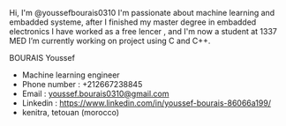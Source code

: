 Hi, I'm @youssefbourais0310 I'm passionate about machine learning and embadded systeme, 
after I finished my master degree in embadded electronics I have worked as a free lencer ,
and I'm now a student at 1337 MED I’m currently working on project using C and C++.

BOURAIS Youssef

- Machine learning engineer
- Phone number : +212667238845
- Email : youssef.bourais0310@gmail.com
- Linkedin : https://www.linkedin.com/in/youssef-bourais-86066a199/
- kenitra, tetouan  (morocco) 
